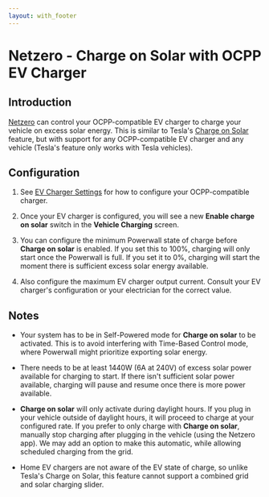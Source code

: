```yaml
---
layout: with_footer
---
```


# Netzero - Charge on Solar with OCPP EV Charger

## Introduction

[Netzero](https://www.netzero.energy) can control your OCPP-compatible EV charger to charge your
vehicle on excess solar energy. This is similar to Tesla's [Charge on Solar](https://www.tesla.com/support/tesla-app/charge-on-solar)
feature, but with support for any OCPP-compatible EV charger and any vehicle (Tesla's feature only works
with Tesla vehicles).


## Configuration

1. See [EV Charger Settings](https://www.netzero.energy/docs/ev_charger_settings) for how to configure
   your OCPP-compatible charger.

2. Once your EV charger is configured, you will see a new **Enable charge on solar** switch in the
   **Vehicle Charging** screen.

3. You can configure the minimum Powerwall state of charge before **Charge on solar** is enabled.
   If you set this to 100%, charging will only start once the Powerwall is full. If you set
   it to 0%, charging will start the moment there is sufficient excess solar energy available.

4. Also configure the maximum EV charger output current. Consult your EV charger's configuration or
   your electrician for the correct value.


## Notes

- Your system has to be in Self-Powered mode for **Charge on solar** to be activated. This is to
  avoid interfering with Time-Based Control mode, where Powerwall might prioritize exporting solar
  energy.

- There needs to be at least 1440W (6A at 240V) of excess solar power available for charging to start.
  If there isn't sufficient solar power available, charging will pause and resume once there is
  more power available.

- **Charge on solar** will only activate during daylight hours. If you plug in your vehicle outside
  of daylight hours, it will proceed to charge at your configured rate. If you prefer to
  only charge with **Charge on solar**, manually stop charging after plugging in the vehicle (using the
  Netzero app). We may add an option to make this automatic, while allowing scheduled charging from
  the grid.

- Home EV chargers are not aware of the EV state of charge, so unlike Tesla's Charge on Solar, this
  feature cannot support a combined grid and solar charging slider.
